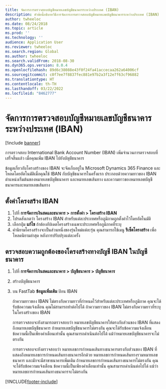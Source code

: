 ```yaml
---
title: จัดการการตรวจสอบบัญชีหมายเลขบัญชีธนาคารระหว่างประเทศ (IBAN)
description: หัวข้อนี้อธิบายวิธีการจัดการการตรวจสอบบัญชีหมายเลขบัญชีธนาคารระหว่างประเทศ (IBAN)
author: twheeloc
ms.date: 08/24/2018
ms.topic: article
ms.prod: ''
ms.technology: ''
audience: Application User
ms.reviewer: twheeloc
ms.search.region: Global
ms.author: twheeloc
ms.search.validFrom: 2018-08-30
ms.dyn365.ops.version: 8.0.4
ms.openlocfilehash: 89d6c38088e43f0f24fa41accecaa262a64006cf
ms.sourcegitcommit: c0f7ee7f8837fec881e97b2a3f12e7f63cf96882
ms.translationtype: HT
ms.contentlocale: th-TH
ms.lasthandoff: 03/22/2022
ms.locfileid: "8462777"
---
```

# <a name="manage-international-bank-account-number-iban-account-validation"></a>จัดการการตรวจสอบบัญชีหมายเลขบัญชีธนาคารระหว่างประเทศ (IBAN)

[!include [banner](../includes/banner.md)]

การตรวจสอบ International Bank Account Number (IBAN) เพิ่มจำนวนการตรวจสอบที่เสร็จสิ้นแล้ว เมื่อคุณเพิ่ม IBAN ไปยังบัญชีธนาคาร

ข้อมูลเกี่ยวกับโครงสร้างของ IBAN จะจัดเก็บอยู่ใน Microsoft Dynamics 365 Finance และโหลดโดยอัตโนมัติเมื่อคุณใช้ IBAN กับบัญชีธนาคารในครั้งแรก ประกอบด้วยความยาวของ IBAN ตำแหน่งเริ่มต้นของหมายเลขบัญชีธนาคาร และหมายเลขเส้นทาง และความยาวของหมายเลขบัญชีธนาคารและหมายเลขเส้นทาง

## <a name="set-up-iban-structures"></a>ตั้งค่าโครงสร้าง IBAN

1. ไปที่ **การจัดการเงินสดและธนาคาร \> การตั้งค่า \> โครงสร้าง IBAN**
2. โปรดสังเกตว่า โครงสร้าง IBAN สำหรับแต่ละประเทศหรือภูมิภาคถูกตั้งค่าไว้โดยอัตโนมัติ
3. เลือกปุ่ม **แก้ไข** ถ้าต้องอัปเดตโครงสร้างเฉพาะประเทศหรือภูมิภาคที่ระบุ
4. คำนิยามโครงสร้างจะเป็นส่วนหนึ่งของรุ่นใหม่แต่ละรุ่น คุณสามารถใช้เมนู **รีเซ็ตโครงสร้าง** เพื่อโหลดนิยามล่าสุด หลังการปรับปรุงแต่ละครั้ง

## <a name="validate-the-iban-structure-in-a-bank-account"></a>ตรวจสอบความถูกต้องของโครงสร้างทางบัญชี IBAN ในบัญชีธนาคาร

1. ไปที่ **การจัดการเงินสดและธนาคาร \> บัญชีธนาคาร \> บัญชีธนาคาร**
2. สร้างบัญชีธนาคาร
3. บน FastTab **ข้อมูลเพิ่มเติม** ป้อน IBAN

    ถ้าความยาวของ IBAN ไม่ตรงกับความยาวที่กำหนดไว้สำหรับแต่ละประเทศหรือภูมิภาค คุณจะได้รับข้อความแจ้งเตือน คุณไม่สามารถทำต่อไปได้ ถ้าความยาวของ IBAN ไม่ตรงกับความยาวที่ระบุในโครงสร้างของ IBAN

    การตรวจสอบจะยังสามารถตรวจสอบว่า หมายเลขบัญชีธนาคารให้ตรงกับส่วนของ IBAN ที่แสดงถึงหมายเลขบัญชีธนาคาร ถ้าหมายเลขบัญชีธนาคารไม่ตรงกัน คุณจะได้รับข้อความแจ้งเตือน ข้อความนี้เป็นเพียงคำเตือนเท่านั้น คุณสามารถดำเนินต่อไปได้ แม้ว่าหมายเลขบัญชีธนาคารจะไม่ตรงกัน

    การตรวจสอบจะยังตรวจสอบว่า หมายเลขการกำหนดเส้นทางธนาคารตรงกับส่วนของ IBAN ที่แสดงถึงหมายเลขการกำหนดเส้นทางธนาคารอีกด้วย หมายเลขการกำหนดเส้นทางรวมหมายเลขธนาคาร และมักจะมีสาขาธนาคารเพิ่มเติม ถ้าหมายเลขการกำหนดเส้นทางธนาคารไม่ตรงกัน คุณจะได้รับข้อความแจ้งเตือน ข้อความนี้เป็นเพียงคำเตือนเท่านั้น คุณสามารถดำเนินต่อไปได้ แม้ว่าหมายเลขการกำหนดเส้นทางธนาคารจะไม่ตรงกัน


[!INCLUDE[footer-include](../../includes/footer-banner.md)]
